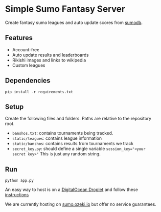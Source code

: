 # Simple Sumo Fantasy Server


Create fantasy sumo leagues and auto update scores from [sumodb](sumodb.sumogames.de).

## Features

* Account-free
* Auto update results and leaderboards
* Rikishi images and links to wikipedia
* Custom leagues 

## Dependencies

```
pip install -r requirements.txt
```

## Setup

Create the following files and folders. Paths are relative to the repository root.

* `banshos.txt`: contains tournaments being tracked.
* `static/leagues`: contains league information
* `static/banshos`: contains results from tournaments we track
* `secret_key.py`: should define a single variable `session_key="<your secret key>"` This is just any random string.

## Run

```
python app.py
```


An easy way to host is on a [DigitalOcean Droplet](https://www.digitalocean.com/) and follow these [instructions](https://www.digitalocean.com/community/tutorials/how-to-serve-flask-applications-with-gunicorn-and-nginx-on-ubuntu-18-04)

We are currently hosting on [sumo.ozeki.io](http://sumo.ozeki.io) but offer no service guarantees.
